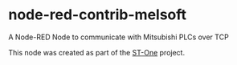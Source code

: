 # node-red-contrib-melsoft
A Node-RED Node to communicate with Mitsubishi PLCs over TCP

This node was created as part of the [ST-One](https://st-one.io) project.